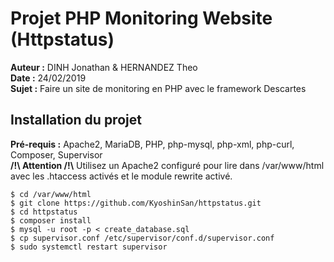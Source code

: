 # Projet PHP Monitoring Website (Httpstatus)

**Auteur :** DINH Jonathan & HERNANDEZ Theo<br />
**Date :** 24/02/2019<br />
**Sujet :** Faire un site de monitoring en PHP avec le framework Descartes

## Installation du projet

**Pré-requis :** Apache2, MariaDB, PHP, php-mysql, php-xml, php-curl, Composer, Supervisor <br />
**/!\ Attention /!\\** Utilisez un Apache2 configuré pour lire dans /var/www/html avec les .htaccess activés et le module rewrite activé.

	$ cd /var/www/html
	$ git clone https://github.com/KyoshinSan/httpstatus.git
	$ cd httpstatus
	$ composer install
	$ mysql -u root -p < create_database.sql
	$ cp supervisor.conf /etc/supervisor/conf.d/supervisor.conf
	$ sudo systemctl restart supervisor
	
	
	

